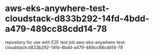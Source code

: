 # aws-eks-anywhere-test-cloudstack-d833b292-14fd-4bdd-a479-489cc88cdd14-78
repository for use with E2E test job aws-eks-anywhere-test-cloudstack:d833b292-14fd-4bdd-a479-489cc88cdd14-78
